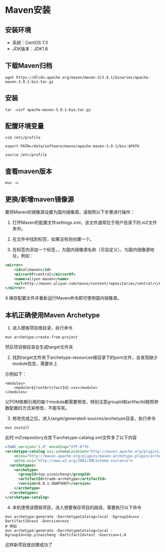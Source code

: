 # Maven安装

## 安装环境
* 系统：CentOS 7.3
* JDK版本：JDK1.8

## 下载Maven归档
```text
wget https://dlcdn.apache.org/maven/maven-3/3.9.1/binaries/apache-maven-3.9.1-bin.tar.gz
```

## 安装
```text
tar -xzvf apache-maven-3.9.1-bin.tar.gz
```

## 配置环境变量
```text
vim /etc/profile

export PATH=/data/software/maven/apache-maven-3.9.1/bin:$PATH

source /etc/profile
```

## 查看maven版本
```text
mvn -v
```

## 更换/新增maven镜像源


要将Maven的镜像源设置为国内镜像源，请按照以下步骤进行操作：

1. 打开Maven的配置文件settings.xml，该文件通常位于用户目录下的.m2文件夹中。

2. 在文件中找到<mirrors>标签，如果没有则创建一个。

3. 在<mirrors>标签内添加一个<mirror>标签，，<name>为国内镜像源名称（可自定义），<url>为国内镜像源地址，例如：

```xml
<mirror>
    <id>alimaven</id>
    <mirrorOf>central</mirrorOf>
    <name>aliyun maven</name>
    <url>http://maven.aliyun.com/nexus/content/repositories/central/</url>
</mirror>
```

4.保存配置文件并重新运行Maven命令即可使用国内镜像源。

## 本机正确使用Maven Archetype

1. 进入模板项目根目录，执行命令
```log
mvn archetype:create-from-project
```
然后项目根目录会生成target文件夹

2. 找到target文件夹下archetype-resources根目录下的pom文件，会发现缺少module信息，需要补上

示例如下：
```log
<modules>
    <module>${rootArtifactId}-xxx</module>
</modules>
```
父POM依赖引用的每个module都需要修改，特别注意groupId和artifactId按照参数配置的方式来修改，不能写死。

3. 修改完成之后，进入target/generated-sources/archetype目录，执行命令

```log
mvn install
```

此时\.m2\repository仓库下archetype-catalog.xml文件多了以下内容
```xml
<?xml version="1.0" encoding="UTF-8"?>
<archetype-catalog xsi:schemaLocation="http://maven.apache.org/plugins/maven-archetype-plugin/archetype-catalog/1.0.0 http://maven.apache.org/xsd/archetype-catalog-1.0.0.xsd"
    xmlns="http://maven.apache.org/plugins/maven-archetype-plugin/archetype-catalog/1.0.0"
    xmlns:xsi="http://www.w3.org/2001/XMLSchema-instance">
  <archetypes>
    <archetype>
      <groupId>top.yinaicheng</groupId>
      <artifactId>trade-archetype</artifactId>
      <version>0.0.1-SNAPSHOT</version>
    </archetype>
  </archetypes>
</archetype-catalog>

```

4. 本机使用该模板项目，进入想要保存项目的路径，需要执行以下命令

```log
mvn archetype:generate -DarchetypeCatalog=local -DgroupId=xxx -DartifactId=xxx -Dversion=xxx
# 例如
mvn archetype:generate -DarchetypeCatalog=local -DgroupId=top.yinaicheng -DartifactId=test -Dversion=1.0
```
这样新项目就创建成功了